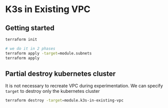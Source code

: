 # K3s in Existing VPC

## Getting started

```sh
terraform init

# we do it in 2 phases
terraform apply -target=module.subnets
terraform apply
```

## Partial destroy kubernetes cluster

It is not necessary to recreate VPC during experimentation. We can specify `target` to destroy only the kubernetes cluster

```sh
terraform destroy -target=module.k3s-in-existing-vpc
```
